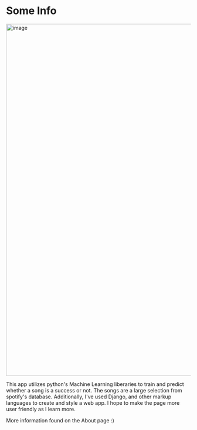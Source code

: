# Some Info

<img width="960" alt="image" src="https://user-images.githubusercontent.com/109251004/211234580-3f1107ff-24f4-4e1a-ad13-c11bd845139c.png">

This app utilizes python's Machine Learning liberaries to train and predict whether a song is a success or not. The songs are a large selection from spotify's database. Additionally, I've used Django, and other markup languages to create and style a web app. I hope to make the page more user friendly as I learn more.
 
 More information found on the About page :) 

